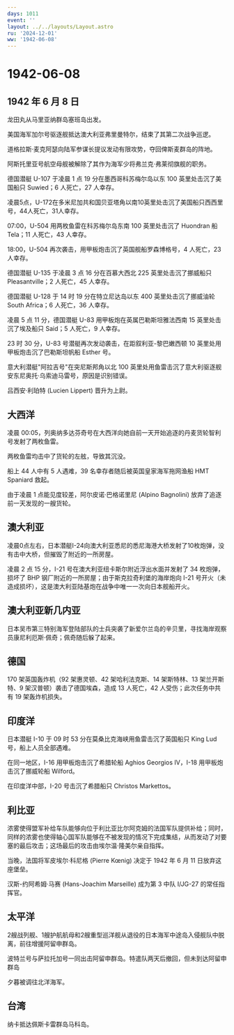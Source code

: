 ```yaml
---
days: 1011
event: ''
layout: ../../layouts/Layout.astro
ru: '2024-12-01'
ww: '1942-06-08'
---
```


# 1942-06-08

## 1942 年 6 月 8 日

龙田丸从马里亚纳群岛塞班岛出发。

美国海军加尔号驱逐舰抵达澳大利亚弗里曼特尔，结束了其第二次战争巡逻。

道格拉斯·麦克阿瑟向陆军参谋长提议发动有限攻势，夺回俾斯麦群岛的阵地。

阿斯托里亚号航空母舰被解除了其作为海军少将弗兰克·弗莱彻旗舰的职务。

德国潜艇 U-107 于凌晨 1 点 19 分在墨西哥科苏梅尔岛以东 100
英里处击沉了美国船只 Suwied；6 人死亡，27 人幸存。

凌晨5点，U-172在多米尼加共和国贝亚塔角以南10英里处击沉了美国船只西西里号，44人死亡，31人幸存。

07:00，U-504 用两枚鱼雷在科苏梅尔岛东南 100 英里处击沉了 Huondran 船
Tela；11 人死亡，43 人幸存。

18:00，U-504 再次袭击，用甲板炮击沉了英国舰船罗森博格号，4 人死亡，23
人幸存。

德国潜艇 U-135 于凌晨 3 点 16 分在百慕大西北 225 英里处击沉了挪威船只
Pleasantville；2 人死亡，45 人幸存。

德国潜艇 U-128 于 14 时 19 分在特立尼达岛以东 400 英里处击沉了挪威油轮
South Africa；6 人死亡，36 人幸存。

凌晨 5 点 11 分，德国潜艇 U-83 用甲板炮在英属巴勒斯坦雅法西南 15
英里处击沉了埃及船只 Said；5 人死亡，9 人幸存。

23 时 30 分，U-83 号潜艇再次发动袭击，在距叙利亚-黎巴嫩西顿 10
英里处用甲板炮击沉了巴勒斯坦帆船 Esther 号。

意大利潜艇"阿拉吉号"在突尼斯邦角以北 100
英里处用鱼雷击沉了意大利驱逐舰安东尼奥托·乌索迪马雷号，原因是识别错误。

吕西安·利珀特 (Lucien Lippert) 晋升为上尉。

## 大西洋

凌晨
00:05，列奥纳多达芬奇号在大西洋向她自前一天开始追逐的丹麦货轮智利号发射了两枚鱼雷。

两枚鱼雷均击中了货轮的左舷，导致其沉没。

船上 44 人中有 5 人遇难，39 名幸存者随后被英国皇家海军拖网渔船 HMT
Spaniard 救起。

由于凌晨 1 点能见度较差，阿尔皮诺·巴格诺里尼 (Alpino Bagnolini)
放弃了追逐前一天发现的一艘货轮。

## 澳大利亚

凌晨0点左右，日本潜艇I-24向澳大利亚悉尼的悉尼海港大桥发射了10枚炮弹，没有击中大桥，但摧毁了附近的一所房屋。

凌晨 2 点 15 分，I-21 号在澳大利亚纽卡斯尔附近浮出水面并发射了 34
枚炮弹，损坏了 BHP 钢厂附近的一所房屋；由于斯克拉奇利堡的海岸炮向 I-21
号开火（未造成损坏），这是澳大利亚陆基炮在战争中唯一一次向日本舰船开火。

## 澳大利亚新几内亚

日本吴市第三特别海军登陆部队的士兵突袭了新爱尔兰岛的辛贝里，寻找海岸观察员康尼利厄斯·佩奇；佩奇随后躲了起来。

## 德国

170 架英国轰炸机（92 架惠灵顿、42 架哈利法克斯、14 架斯特林、13
架兰开斯特、9 架汉普顿）袭击了德国埃森，造成 13 人死亡，42
人受伤；此次任务中共有 19 架轰炸机损失。

## 印度洋

日本潜艇 I-10 于 09 时 53 分在莫桑比克海峡用鱼雷击沉了英国船只 King Lud
号，船上人员全部遇难。

在同一地区，I-16 用甲板炮击沉了希腊轮船 Aghios Georgios IV，I-18
用甲板炮击沉了挪威轮船 Wilford。

在印度洋中部，I-20 号击沉了希腊船只 Christos Markettos。

## 利比亚

浓雾使得盟军补给车队能够向位于利比亚比尔阿克姆的法国军队提供补给；同时，同样的浓雾也使得轴心国军队能够在不被发现的情况下完成集结，从而发动了对要塞的最后攻击；这场最后的攻击由埃尔温·隆美尔亲自指挥。

当晚，法国将军皮埃尔·科尼格 (Pierre Kœnig) 决定于 1942 年 6 月 11
日放弃这座堡垒。

汉斯-约阿希姆·马赛 (Hans-Joachim Marseille) 成为第 3 中队 I/JG-27
的常任指挥官。

## 太平洋

2艘战列舰、1艘护航航母和2艘重型巡洋舰从退役的日本海军中途岛入侵舰队中脱离，前往增援阿留申群岛。

波特兰号与萨拉托加号一同出击阿留申群岛。特遣队两天后撤回，但未到达阿留申群岛

夕暮被调往北洋海军。

## 台湾

纳卡抵达佩斯卡雷群岛马科岛。